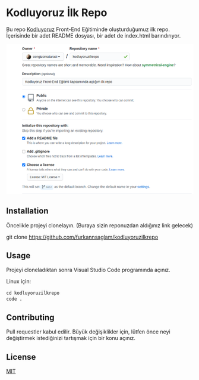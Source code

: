 # Kodluyoruz İlk Repo

Bu repo [Kodluyoruz](https://www.kodluyoruz.org/) Front-End Eğitiminde oluşturduğumuz ilk repo. İçerisinde bir adet README dosyası, bir adet de index.html barındırıyor.

![Kodluyoruz Repo](https://raw.githubusercontent.com/Kodluyoruz/taskforce/main/git/odev1/figures/github.png)
## Installation
Öncelikle projeyi clonelayın. (Buraya sizin reponuzdan aldığınız link gelecek)

git clone https://github.com/furkannsaglam/kodluyoruzilkrepo

## [](https://github.com/Kodluyoruz/taskforce/blob/main/git/odev1/ornekreadme.md#usage)Usage

Projeyi cloneladıktan sonra Visual Studio Code programında açınız.

Linux için:

```
cd kodluyoruzilkrepo
code .

```

## [](https://github.com/Kodluyoruz/taskforce/blob/main/git/odev1/ornekreadme.md#contributing)Contributing

Pull requestler kabul edilir. Büyük değişiklikler için, lütfen önce neyi değiştirmek istediğinizi tartışmak için bir konu açınız.

## [](https://github.com/Kodluyoruz/taskforce/blob/main/git/odev1/ornekreadme.md#license)License

[MIT](https://choosealicense.com/licenses/mit/)